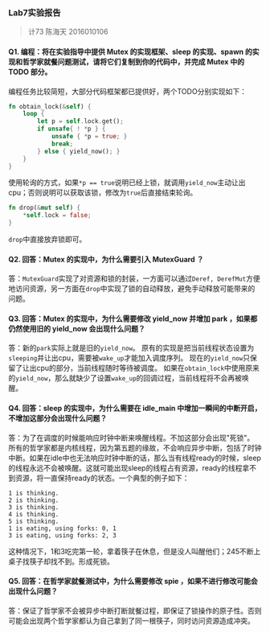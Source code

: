 ### Lab7实验报告
> 计73 陈海天 2016010106

#### Q1. 编程：将在实验指导中提供 Mutex 的实现框架、sleep 的实现、spawn 的实现和哲学家就餐问题测试，请将它们复制到你的代码中，并完成 Mutex 中的 TODO 部分。
编程任务比较简短，大部分代码框架都已提供好，两个TODO分别实现如下：
```rust
fn obtain_lock(&self) {
    loop {
        let p = self.lock.get();
        if unsafe{ ! *p } {
            unsafe { *p = true; }
            break;
        } else { yield_now(); }
    }
}
```
使用轮询的方式，如果`*p == true`说明已经上锁，就调用`yield_now`主动让出cpu；否则说明可以获取该锁，修改为`true`后直接结束轮询。
```rust
fn drop(&mut self) {
    *self.lock = false;
}
```
`drop`中直接放弃锁即可。

#### Q2. 回答：Mutex 的实现中，为什么需要引入 MutexGuard ？
答：`MutexGuard`实现了对资源和锁的封装，一方面可以通过`Deref, DerefMut`方便地访问资源，另一方面在`drop`中实现了锁的自动释放，避免手动释放可能带来的问题。

#### Q3. 回答：Mutex 的实现中，为什么需要修改 yield_now 并增加 park ，如果都仍然使用旧的 yield_now 会出现什么问题？
答：新的`park`实际上就是旧的`yield_now`。
原有的实现是把当前线程状态设置为`sleeping`并让出cpu，需要被`wake_up`才能加入调度序列。
现在的`yield_now`只保留了让出cpu的部分，当前线程随时等待被调度。
如果在`obtain_lock`中使用原来的`yield_now`，那么就缺少了设置`wake_up`的回调过程，当前线程将不会再被唤醒。

#### Q4. 回答：sleep 的实现中，为什么需要在 idle_main 中增加一瞬间的中断开启，不增加这部分会出现什么问题？
答：为了在调度的时候能响应时钟中断来唤醒线程。不加这部分会出现"死锁"。
所有的哲学家都是内核线程，因为第五题的缘故，不会响应异步中断，包括了时钟中断。如果在idle中也无法响应时钟中断的话，那么当有线程ready的时候，sleep的线程永远不会被唤醒。这就可能出现sleep的线程占有资源，ready的线程拿不到资源，将一直保持ready的状态。一个典型的例子如下：
```
1 is thinking.
2 is thinking.
3 is thinking.
4 is thinking.
5 is thinking.
1 is eating, using forks: 0, 1
3 is eating, using forks: 2, 3

```
这种情况下，1和3吃完第一轮，拿着筷子在休息，但是没人叫醒他们；245不断上桌子找筷子却找不到。形成死锁。

#### Q5. 回答：在哲学家就餐测试中，为什么需要修改 spie ，如果不进行修改可能会出现什么问题？
答：保证了哲学家不会被异步中断打断就餐过程，即保证了锁操作的原子性。否则可能会出现两个哲学家都认为自己拿到了同一根筷子，同时访问资源造成冲突。